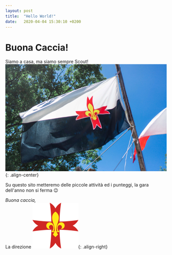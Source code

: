 ```yaml
---
layout: post
title:  "Hello World!"
date:   2020-04-04 15:30:10 +0200
---
```

# Buona Caccia!

Siamo a casa, ma siamo sempre Scout!  
![orifiamma](/orifiamma.jpg){: .align-center}

Su questo sito metteremo delle piccole attività ed i punteggi, la gara dell'anno non si ferma 😉

*Buona caccia,* \
La direzione ![giglio](/giglio.png){: .align-right}
